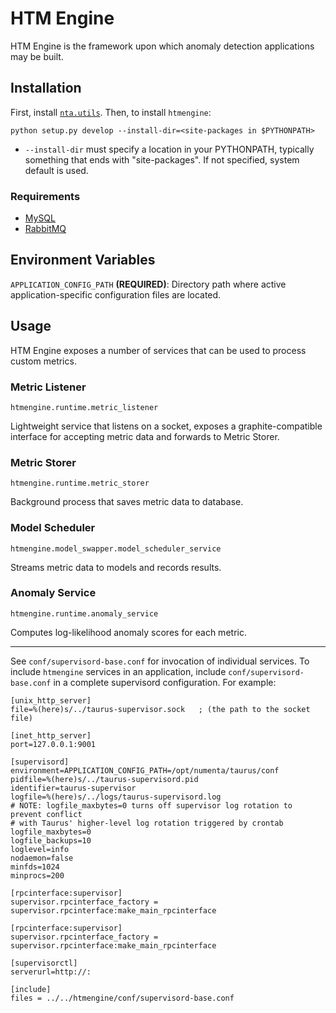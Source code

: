 HTM Engine
==========

HTM Engine is the framework upon which anomaly detection applications may be
built.

Installation
------------

First, install [`nta.utils`](../nta.utils).  Then, to install `htmengine`:

    python setup.py develop --install-dir=<site-packages in $PYTHONPATH>

- `--install-dir` must specify a location in your PYTHONPATH, typically
  something that ends with "site-packages".  If not specified, system default
  is used.

### Requirements

- [MySQL](https://www.mysql.com/)
- [RabbitMQ](https://www.rabbitmq.com/)

Environment Variables
---------------------

`APPLICATION_CONFIG_PATH` **(REQUIRED)**: Directory path where active
application-specific configuration files are located.


Usage
-----

HTM Engine exposes a number of services that can be used to process custom
metrics.

### Metric Listener

    htmengine.runtime.metric_listener

Lightweight service that listens on a socket, exposes a graphite-compatible
interface for accepting metric data and forwards to Metric Storer.

### Metric Storer

    htmengine.runtime.metric_storer

Background process that saves metric data to database.

### Model Scheduler

    htmengine.model_swapper.model_scheduler_service

Streams metric data to models and records results.

### Anomaly Service

    htmengine.runtime.anomaly_service

Computes log-likelihood anomaly scores for each metric.

---

See `conf/supervisord-base.conf` for invocation of individual services.  To
include `htmengine` services in an application, include
`conf/supervisord-base.conf` in a complete supervisord configuration.  For
example:

    [unix_http_server]
    file=%(here)s/../taurus-supervisor.sock   ; (the path to the socket file)

    [inet_http_server]
    port=127.0.0.1:9001

    [supervisord]
    environment=APPLICATION_CONFIG_PATH=/opt/numenta/taurus/conf
    pidfile=%(here)s/../taurus-supervisord.pid
    identifier=taurus-supervisor
    logfile=%(here)s/../logs/taurus-supervisord.log
    # NOTE: logfile_maxbytes=0 turns off supervisor log rotation to prevent conflict
    # with Taurus' higher-level log rotation triggered by crontab
    logfile_maxbytes=0
    logfile_backups=10
    loglevel=info
    nodaemon=false
    minfds=1024
    minprocs=200

    [rpcinterface:supervisor]
    supervisor.rpcinterface_factory = supervisor.rpcinterface:make_main_rpcinterface

    [rpcinterface:supervisor]
    supervisor.rpcinterface_factory = supervisor.rpcinterface:make_main_rpcinterface

    [supervisorctl]
    serverurl=http://:

    [include]
    files = ../../htmengine/conf/supervisord-base.conf

